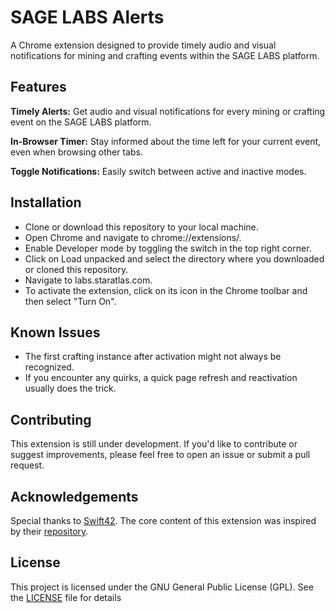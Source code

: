 # **SAGE LABS Alerts**
A Chrome extension designed to provide timely audio and visual notifications for mining and crafting events within the SAGE LABS platform.

## **Features**
**Timely Alerts:** 
Get audio and visual notifications for every mining or crafting event on the SAGE LABS platform.

**In-Browser Timer:**
Stay informed about the time left for your current event, even when browsing other tabs.

**Toggle Notifications:** 
Easily switch between active and inactive modes.

## Installation
- Clone or download this repository to your local machine.
- Open Chrome and navigate to chrome://extensions/.
- Enable Developer mode by toggling the switch in the top right corner.
- Click on Load unpacked and select the directory where you downloaded or cloned this repository.
- Navigate to labs.staratlas.com.
- To activate the extension, click on its icon in the Chrome toolbar and then select "Turn On".

## Known Issues
- The first crafting instance after activation might not always be recognized.
- If you encounter any quirks, a quick page refresh and reactivation usually does the trick.

## Contributing
This extension is still under development. If you'd like to contribute or suggest improvements, please feel free to open an issue or submit a pull request.

## Acknowledgements
Special thanks to [Swift42]([url](https://github.com/Swift42)). The core content of this extension was inspired by their [repository]([url](https://github.com/Swift42/sa_notif)).

## License
This project is licensed under the GNU General Public License (GPL). See the [LICENSE]([url](https://github.com/DarwiinSA/sage-labs-alert/blob/main/LICENSE)https://github.com/DarwiinSA/sage-labs-alert/blob/main/LICENSE) file for details
